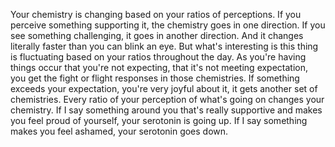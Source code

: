  Your chemistry is changing based on your ratios of perceptions. If you perceive something supporting it, the chemistry goes in one direction. If you see something challenging, it goes in another direction. And it changes literally faster than you can blink an eye. But what's interesting is this thing is fluctuating based on your ratios throughout the day. As you're having things occur that you're not expecting, that it's not meeting expectation, you get the fight or flight responses in those chemistries. If something exceeds your expectation, you're very joyful about it, it gets another set of chemistries. Every ratio of your perception of what's going on changes your chemistry. If I say something around you that's really supportive and makes you feel proud of yourself, your serotonin is going up. If I say something makes you feel ashamed, your serotonin goes down.